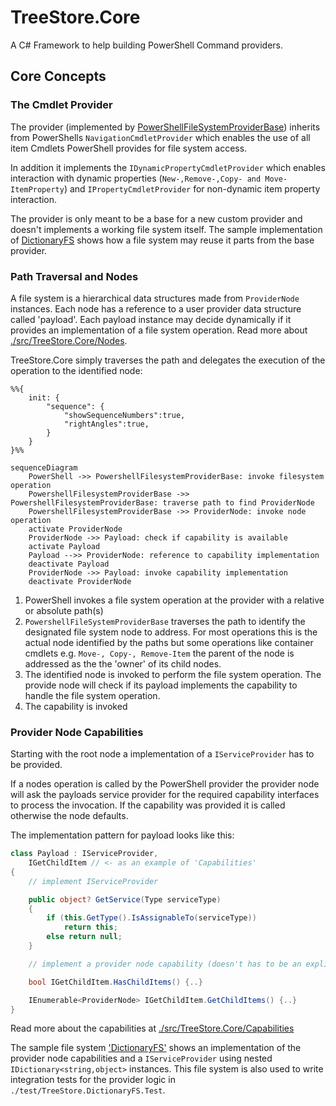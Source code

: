 # TreeStore.Core

A C# Framework to help building PowerShell Command providers.

## Core Concepts

### The Cmdlet Provider

The provider (implemented by [PowerShellFileSystemProviderBase](./src/PowerShellFilesystemProviderBase/Providers/PowershellFileSystemDriveInfo.cs)) inherits from PowerShells `NavigationCmdletProvider` which enables the use of all item Cmdlets PowerShell provides for file system access.

In addition it implements the `IDynamicPropertyCmdletProvider` which enables interaction with dynamic properties (`New-,Remove-,Copy- and Move-ItemProperty`) and `IPropertyCmdletProvider` for non-dynamic item property interaction.

The provider is only meant to be a base for a new custom provider and doesn't implements a working file system itself. The sample implementation of [DictionaryFS](./src/TreeStore.DictionaryFS/readme.md) shows how a file system may reuse it parts from the base provider.

### Path Traversal and Nodes

A file system is a hierarchical data structures made from `ProviderNode` instances. Each node has a reference to a user provider data structure called 'payload'. Each payload instance may decide dynamically if it provides an implementation of a file system operation. Read more about [./src/TreeStore.Core/Nodes](src/TreeStore.Core/Nodes/readme.md).

TreeStore.Core simply traverses the path and delegates the execution of the operation to the  identified node:

```mermaid
%%{
	init: { 
		"sequence": { 
			"showSequenceNumbers":true,
			"rightAngles":true,
		}
	}
}%%

sequenceDiagram
    PowerShell ->> PowershellFilesystemProviderBase: invoke filesystem operation
    PowershellFilesystemProviderBase ->> PowershellFilesystemProviderBase: traverse path to find ProviderNode
    PowershellFilesystemProviderBase ->> ProviderNode: invoke node operation
    activate ProviderNode
    ProviderNode ->> Payload: check if capability is available
    activate Payload
    Payload -->> ProviderNode: reference to capability implementation
    deactivate Payload
    ProviderNode ->> Payload: invoke capability implementation
    deactivate ProviderNode
```
1. PowerShell invokes a file system operation at the provider with a relative or absolute path(s)
2. `PowershellFileSystemProviderBase` traverses the path to identify the designated file system node to address. For most operations this is the actual node identified by the paths but some operations like container cmdlets e.g.  `Move-, Copy-, Remove-Item` the parent of the node is addressed as the the 'owner' of its child nodes.
3. The identified node is invoked to perform the file system operation. The provide node will check if its payload implements the capability to handle the file system operation.
4. The capability is invoked 

### Provider Node Capabilities

Starting with the root node a implementation of a `IServiceProvider` has to be provided.

If a nodes operation is called by the PowerShell provider the provider node will ask the payloads service provider for the required capability interfaces to process the invocation.
If the capability was provided it is called otherwise the node defaults.

The implementation pattern for payload looks like this:

```csharp
class Payload : IServiceProvider, 
    IGetChildItem // <- as an example of 'Capabilities'
{
    // implement IServiceProvider

    public object? GetService(Type serviceType)
    {
        if (this.GetType().IsAssignableTo(serviceType))
            return this;
        else return null;
    }

    // implement a provider node capability (doesn't has to be an explicit interface implementation)

    bool IGetChildItem.HasChildItems() {..}

    IEnumerable<ProviderNode> IGetChildItem.GetChildItems() {..}
}
```

Read more about the capabilities at [./src/TreeStore.Core/Capabilities](./src/PowershellFileSystemProviderBase/Capabilities/readme.md)

The sample file system  ['DictionaryFS'](src/TreeStore.DictionaryFS/readme.md) shows an implementation of the provider node capabilities and a `IServiceProvider` using nested `IDictionary<string,object>` instances.
This file system is also used to write integration tests for the provider logic in `./test/TreeStore.DictionaryFS.Test`.
